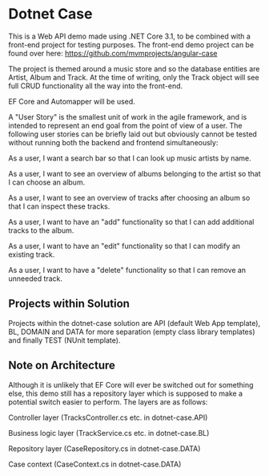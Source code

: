 # Dotnet Case

This is a Web API demo made using .NET Core 3.1, to be combined with a front-end project for testing purposes. The front-end demo project can be found over here: https://github.com/mvmprojects/angular-case 

The project is themed around a music store and so the database entities are Artist, Album and Track. At the time of writing, only the Track object will see full CRUD functionality all the way into the front-end.

EF Core and Automapper will be used.

A "User Story" is the smallest unit of work in the agile framework, and is intended to represent an end goal from the point of view of a user. The following user stories can be briefly laid out but obviously cannot be tested without running both the backend and frontend simultaneously:

As a user, I want a search bar so that I can look up music artists by name.

As a user, I want to see an overview of albums belonging to the artist so that I can choose an album.

As a user, I want to see an overview of tracks after choosing an album so that I can inspect these tracks.

As a user, I want to have an "add" functionality so that I can add additional tracks to the album.

As a user, I want to have an "edit" functionality so that I can modify an existing track.

As a user, I want to have a "delete" functionality so that I can remove an unneeded track.

## Projects within Solution

Projects within the dotnet-case solution are API (default Web App template), BL, DOMAIN and DATA for more separation (empty class library templates) and finally TEST (NUnit template).

## Note on Architecture

Although it is unlikely that EF Core will ever be switched out for something else, this demo still has a repository layer which is supposed to make a potential switch easier to perform. The layers are as follows:

Controller layer (TracksController.cs etc. in dotnet-case.API)

Business logic layer (TrackService.cs etc. in dotnet-case.BL)

Repository layer (CaseRepository.cs in dotnet-case.DATA)

Case context (CaseContext.cs in dotnet-case.DATA)
